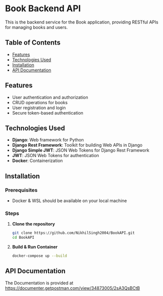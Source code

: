# Book Backend API

This is the backend service for the Book application, providing RESTful APIs for managing books and users.

## Table of Contents

- [Features](#features)
- [Technologies Used](#technologies-used)
- [Installation](#installation)
- [API Documentation](#api-documentation)

## Features

- User authentication and authorization
- CRUD operations for books
- User registration and login
- Secure token-based authentication

## Technologies Used

- **Django**: Web framework for Python
- **Django Rest Framework**: Toolkit for building Web APIs in Django
- **Django Simple JWT**: JSON Web Tokens for Django Rest Framework
- **JWT**: JSON Web Tokens for authentication
- **Docker**: Containerization

## Installation

### Prerequisites

- Docker & WSL should be available on your local machine

### Steps

1. **Clone the repository**
   ```bash
   git clone https://github.com/NikhilSingh2004/BookAPI.git
   cd BookAPI
   ```

2. **Build & Run Container**
   ```bash
   docker-compose up --build
   ```

## API Documentation

The Documentation is provided at https://documenter.getpostman.com/view/34873005/2sA3QsBCtB